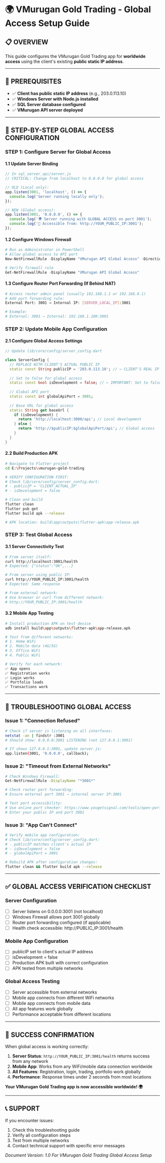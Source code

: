 # 🌍 VMurugan Gold Trading - Global Access Setup Guide

## 📋 **OVERVIEW**
This guide configures the VMurugan Gold Trading app for **worldwide access** using the client's existing **public static IP address**.

---

## 🎯 **PREREQUISITES**
- ✅ **Client has public static IP address** (e.g., 203.0.113.10)
- ✅ **Windows Server with Node.js installed**
- ✅ **SQL Server database configured**
- ✅ **VMurugan API server deployed**

---

## 🚀 **STEP-BY-STEP GLOBAL ACCESS CONFIGURATION**

### **STEP 1: Configure Server for Global Access**

#### **1.1 Update Server Binding**
```javascript
// In sql_server_api/server.js
// CRITICAL: Change from localhost to 0.0.0.0 for global access

// OLD (Local only):
app.listen(3001, 'localhost', () => {
  console.log('Server running locally only');
});

// NEW (Global access):
app.listen(3001, '0.0.0.0', () => {
  console.log('🌍 Server running with GLOBAL ACCESS on port 3001');
  console.log('🔗 Accessible from: http://YOUR_PUBLIC_IP:3001');
});
```

#### **1.2 Configure Windows Firewall**
```powershell
# Run as Administrator in PowerShell
# Allow global access to API port
New-NetFirewallRule -DisplayName "VMurugan API Global Access" -Direction Inbound -Protocol TCP -LocalPort 3001 -Action Allow -RemoteAddress Any

# Verify firewall rule
Get-NetFirewallRule -DisplayName "VMurugan API Global Access"
```

#### **1.3 Configure Router Port Forwarding (If Behind NAT)**
```bash
# Access router admin panel (usually 192.168.1.1 or 192.168.0.1)
# Add port forwarding rule:
External Port: 3001 → Internal IP: [SERVER_LOCAL_IP]:3001

# Example:
# External: 3001 → Internal: 192.168.1.100:3001
```

### **STEP 2: Update Mobile App Configuration**

#### **2.1 Configure Global Access Settings**
```dart
// Update lib/core/config/server_config.dart

class ServerConfig {
  // REPLACE WITH CLIENT'S ACTUAL PUBLIC IP
  static const String publicIP = '203.0.113.10'; // ← CLIENT'S REAL IP HERE
  
  // Set to false for global access
  static const bool isDevelopment = false; // ← IMPORTANT: Set to false
  
  // Global API port
  static const int globalApiPort = 3001;
  
  // Base URL for global access
  static String get baseUrl {
    if (isDevelopment) {
      return 'http://localhost:3000/api'; // Local development
    } else {
      return 'http://$publicIP:$globalApiPort/api'; // Global access
    }
  }
}
```

#### **2.2 Build Production APK**
```bash
# Navigate to Flutter project
cd E:\Projects\vmurugan-gold-trading

# VERIFY CONFIGURATION FIRST:
# Check lib/core/config/server_config.dart:
# - publicIP = 'CLIENT_ACTUAL_IP'
# - isDevelopment = false

# Clean and build
flutter clean
flutter pub get
flutter build apk --release

# APK location: build\app\outputs\flutter-apk\app-release.apk
```

### **STEP 3: Test Global Access**

#### **3.1 Server Connectivity Test**
```bash
# From server itself:
curl http://localhost:3001/health
# Expected: {"status":"OK",...}

# From server using public IP:
curl http://YOUR_PUBLIC_IP:3001/health
# Expected: Same response

# From external network:
# Use browser or curl from different network:
# http://YOUR_PUBLIC_IP:3001/health
```

#### **3.2 Mobile App Testing**
```bash
# Install production APK on test device
adb install build\app\outputs\flutter-apk\app-release.apk

# Test from different networks:
# 1. Home WiFi
# 2. Mobile data (4G/5G)
# 3. Office WiFi
# 4. Public WiFi

# Verify for each network:
✅ App opens
✅ Registration works
✅ Login works
✅ Portfolio loads
✅ Transactions work
```

---

## 🔧 **TROUBLESHOOTING GLOBAL ACCESS**

### **Issue 1: "Connection Refused"**
```bash
# Check if server is listening on all interfaces:
netstat -an | findstr :3001
# Should show: 0.0.0.0:3001 LISTENING (not 127.0.0.1:3001)

# If shows 127.0.0.1:3001, update server.js:
app.listen(3001, '0.0.0.0', callback);
```

### **Issue 2: "Timeout from External Networks"**
```bash
# Check Windows Firewall:
Get-NetFirewallRule -DisplayName "*3001*"

# Check router port forwarding:
# Ensure external port 3001 → internal server IP:3001

# Test port accessibility:
# Use online port checker: https://www.yougetsignal.com/tools/open-ports/
# Enter your public IP and port 3001
```

### **Issue 3: "App Can't Connect"**
```bash
# Verify mobile app configuration:
# Check lib/core/config/server_config.dart:
# - publicIP matches client's actual IP
# - isDevelopment = false
# - globalApiPort = 3001

# Rebuild APK after configuration changes:
flutter clean && flutter build apk --release
```

---

## ✅ **GLOBAL ACCESS VERIFICATION CHECKLIST**

### **Server Configuration**
- [ ] Server listens on 0.0.0.0:3001 (not localhost)
- [ ] Windows Firewall allows port 3001 globally
- [ ] Router port forwarding configured (if applicable)
- [ ] Health check accessible: http://PUBLIC_IP:3001/health

### **Mobile App Configuration**
- [ ] publicIP set to client's actual IP address
- [ ] isDevelopment = false
- [ ] Production APK built with correct configuration
- [ ] APK tested from multiple networks

### **Global Access Testing**
- [ ] Server accessible from external networks
- [ ] Mobile app connects from different WiFi networks
- [ ] Mobile app connects from mobile data
- [ ] All app features work globally
- [ ] Performance acceptable from different locations

---

## 🎉 **SUCCESS CONFIRMATION**

When global access is working correctly:

1. **Server Status**: `http://YOUR_PUBLIC_IP:3001/health` returns success from any network
2. **Mobile App**: Works from any WiFi/mobile data connection worldwide
3. **All Features**: Registration, login, trading, portfolio work globally
4. **Performance**: Response times under 2 seconds from most locations

**Your VMurugan Gold Trading app is now accessible worldwide! 🌍**

---

## 📞 **SUPPORT**

If you encounter issues:
1. Check this troubleshooting guide
2. Verify all configuration steps
3. Test from multiple networks
4. Contact technical support with specific error messages

*Document Version: 1.0*
*For VMurugan Gold Trading Global Access Setup*
